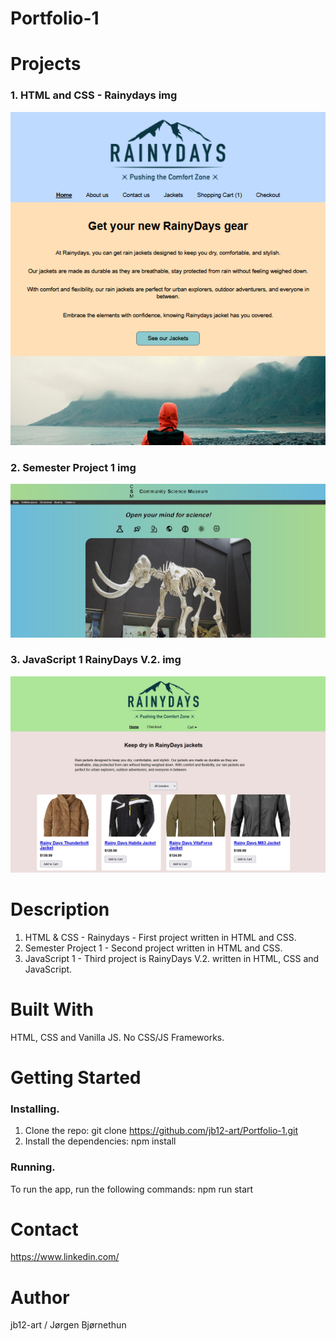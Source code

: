 # Portfolio-1

# Projects

### 1. HTML and CSS - Rainydays img

![alt text](<images/Screenshot 2025-09-30 125550.png>)

### 2. Semester Project 1 img

![alt text](<images/Screenshot 2025-10-01 155433.jpg>)

### 3. JavaScript 1 RainyDays V.2. img

![alt text](<images/Screenshot 2025-10-01 161434.jpg>)

# Description

1. HTML & CSS - Rainydays - First project written in HTML and CSS.
2. Semester Project 1 - Second project written in HTML and CSS.
3. JavaScript 1 - Third project is RainyDays V.2. written in HTML, CSS and JavaScript.

# Built With

HTML, CSS and Vanilla JS.
No CSS/JS Frameworks.

# Getting Started

### Installing.

1. Clone the repo:
   git clone https://github.com/jb12-art/Portfolio-1.git
2. Install the dependencies:
   npm install

### Running.

To run the app, run the following commands:
npm run start

# Contact

https://www.linkedin.com/

# Author

jb12-art / Jørgen Bjørnethun
